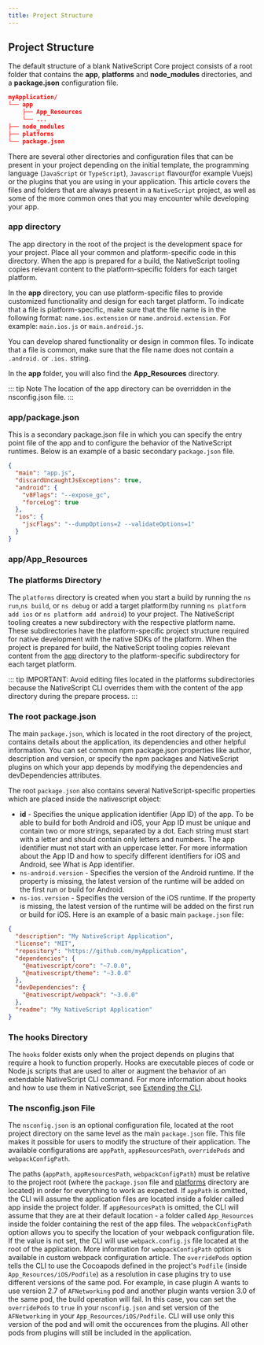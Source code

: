 ```yaml
---
title: Project Structure
---
```


## Project Structure

The default structure of a blank NativeScript Core project consists of a root folder that contains the **app**, **platforms** and **node_modules** directories, and a **package.json** configuration file.

```json
myApplication/
└── app
    ├── App_Resources
    └── ...
├── node_modules
├── platforms
└── package.json
```

There are several other directories and configuration files that can be present in your project depending on the initial template, the programming language (`JavaScript` or `TypeScript`), `Javascript` flavour(for example Vuejs) or the plugins that you are using in your application. This article covers the files and folders that are always present in a `NativeScript` project, as well as some of the more common ones that you may encounter while developing your app.

### app directory

The app directory in the root of the project is the development space for your project. Place all your common and platform-specific code in this directory. When the app is prepared for a build, the NativeScript tooling copies relevant content to the platform-specific folders for each target platform.

In the **app** directory, you can use platform-specific files to provide customized functionality and design for each target platform. To indicate that a file is platform-specific, make sure that the file name is in the following format: `name.ios.extension` or `name.android.extension`. For example: `main.ios.js` or `main.android.js`.

You can develop shared functionality or design in common files. To indicate that a file is common, make sure that the file name does not contain a `.android.` or `.ios.` string.

In the **app** folder, you will also find the **App_Resources** directory.

::: tip Note
The location of the app directory can be overridden in the nsconfig.json file.
:::

### app/package.json

This is a secondary package.json file in which you can specify the entry point file of the app and to configure the behavior of the NativeScript runtimes. Below is an example of a basic secondary `package.json` file.

```json
{
  "main": "app.js",
  "discardUncaughtJsExceptions": true,
  "android": {
    "v8Flags": "--expose_gc",
    "forceLog": true
  },
  "ios": {
    "jscFlags": "--dumpOptions=2 --validateOptions=1"
  }
}
```

### app/App_Resources

### The platforms Directory

The `platforms` directory is created when you start a build by running the `ns run`,`ns build`, or `ns debug` or add a target platform(by running `ns platform add ios` or `ns platform add android`) to your project. The NativeScript tooling creates a new subdirectory with the respective platform name. These subdirectories have the platform-specific project structure required for native development with the native SDKs of the platform. When the project is prepared for build, the NativeScript tooling copies relevant content from the [app](#app-directory) directory to the platform-specific subdirectory for each target platform.

::: tip IMPORTANT:
Avoid editing files located in the platforms subdirectories because the NativeScript CLI overrides them with the content of the app directory during the prepare process.
:::

### The root package.json

The main `package.json`, which is located in the root directory of the project, contains details about the application, its dependencies and other helpful information. You can set common npm package.json properties like author, description and version, or specify the npm packages and NativeScript plugins on which your app depends by modifying the dependencies and devDependencies attributes.

The root `package.json` also contains several NativeScript-specific properties which are placed inside the nativescript object:

- **id** - Specifies the unique application identifier (App ID) of the app. To be able to build for both Android and iOS, your App ID must be unique and contain two or more strings, separated by a dot. Each string must start with a letter and should contain only letters and numbers. The app identifier must not start with an uppercase letter. For more information about the App ID and how to specify different identifiers for iOS and Android, see What is App identifier.
- `ns-android.version` - Specifies the version of the Android runtime. If the property is missing, the latest version of the runtime will be added on the first run or build for Android.
- `ns-ios.version` - Specifies the version of the iOS runtime. If the property is missing, the latest version of the runtime will be added on the first run or build for iOS.
  Here is an example of a basic main `package.json` file:

```json
{
  "description": "My NativeScript Application",
  "license": "MIT",
  "repository": "https://github.com/myApplication",
  "dependencies": {
    "@nativescript/core": "~7.0.0",
    "@nativescript/theme": "~3.0.0"
  },
  "devDependencies": {
    "@nativescript/webpack": "~3.0.0"
  },
  "readme": "My NativeScript Application"
}
```

### The hooks Directory

The `hooks` folder exists only when the project depends on plugins that require a hook to function properly. Hooks are executable pieces of code or Node.js scripts that are used to alter or augment the behavior of an extendable NativeScript CLI command. For more information about hooks and how to use them in NativeScript, see [Extending the CLI](https://github.com/NativeScript/nativescript-cli/blob/master/extending-cli.md).

### The nsconfig.json File

The `nsconfig.json` is an optional configuration file, located at the root project directory on the same level as the main `package.json` file. This file makes it possible for users to modify the structure of their application. The available configurations are `appPath`, `appResourcesPath`, `overridePods` and `webpackConfigPath`.

The paths (`appPath`, `appResourcesPath`, `webpackConfigPath`) must be relative to the project root (where the `package.json` file and [platforms](#the-platforms-directory) directory are located) in order for everything to work as expected. If `appPath` is omitted, the CLI will assume the application files are located inside a folder called app inside the project folder. If `appResourcesPath` is omitted, the CLI will assume that they are at their default location - a folder called `App_Resources` inside the folder containing the rest of the app files. The `webpackConfigPath` option allows you to specify the location of your webpack configuration file. If the value is not set, the CLI will use `webpack.config.js` file located at the root of the application. More information for `webpackConfigPath` option is available in custom webpack configuration article. The `overridePods` option tells the CLI to use the Cocoapods defined in the project's `Podfile` (inside `App_Resources/iOS/Podfile`) as a resolution in case plugins try to use different versions of the same pod. For example, in case plugin A wants to use version 2.7 of `AFNetworking` pod and another plugin wants version 3.0 of the same pod, the build operation will fail. In this case, you can set the `overridePods` to `true` in your `nsconfig.json` and set version of the `AFNetworking` in your `App_Resources/iOS/Podfile`. CLI will use only this version of the pod and will omit the occurences from the plugins. All other pods from plugins will still be included in the application.
